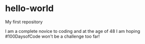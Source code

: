 # hello-world
My first repository

I am a complete novice to coding and at the age of 48 I am hoping #100DaysofCode won't be a challenge too far!
